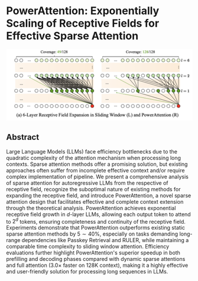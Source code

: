# PowerAttention: Exponentially Scaling of Receptive Fields for Effective Sparse Attention

<p align="center">
<img src="fig1.png" width="600" title="blank">
</p>

## Abstract

Large Language Models (LLMs) face efficiency bottlenecks due to the quadratic
complexity of the attention mechanism when processing long contexts. Sparse
attention methods offer a promising solution, but existing approaches often
suffer from incomplete effective context and/or require complex implementation
of pipeline. We present a comprehensive analysis of sparse attention for
autoregressive LLMs from the respective of receptive field, recognize the
suboptimal nature of existing methods for expanding the receptive field, and
introduce PowerAttention, a novel sparse attention design that facilitates
effective and complete context extension through the theoretical analysis.
PowerAttention achieves exponential receptive field growth in $d$-layer LLMs,
allowing each output token to attend to $2^d$ tokens, ensuring completeness and
continuity of the receptive field. Experiments demonstrate that PowerAttention
outperforms existing static sparse attention methods by $5\sim 40\%$,
especially on tasks demanding long-range dependencies like Passkey Retrieval
and RULER, while maintaining a comparable time complexity to sliding window
attention. Efficiency evaluations further highlight PowerAttention's superior
speedup in both prefilling and decoding phases compared with dynamic sparse
attentions and full attention ($3.0\times$ faster on 128K context), making it a
highly effective and user-friendly solution for processing long sequences in
LLMs.
